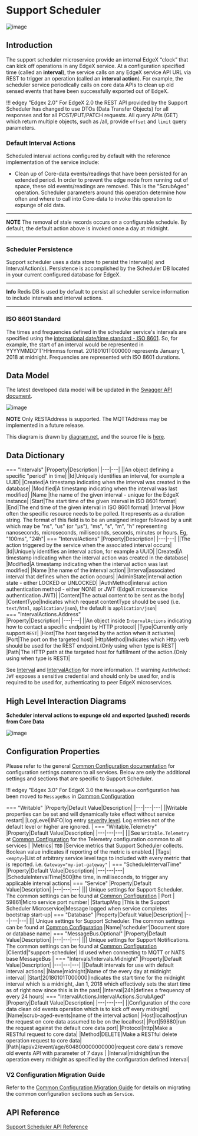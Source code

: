 # Support Scheduler

![image](EdgeX_SupportingServicesScheduling.png)

## Introduction

The support scheduler microservice provide an internal EdgeX “clock” that can kick off operations in any EdgeX service.  At a configuration specified time (called an **interval**), the service calls on any EdgeX service API URL via REST to trigger an operation (called an **interval action**).  For example, the scheduler service periodically calls on core data APIs to clean up old sensed events that have been successfully exported out of EdgeX.

!!! edgey "Edgex 2.0"
    For EdgeX 2.0 the REST API provided by the Support Scheduler has changed to use DTOs (Data Transfer Objects) for all responses and for all POST/PUT/PATCH requests. All query APIs (GET) which return multiple objects, such as /all, provide `offset` and `limit` query parameters. 

### Default Interval Actions

Scheduled interval actions configured by default with the reference implementation of the service include:

- Clean up of Core-data events/readings that have been persisted for an extended period. In order to prevent the edge node from running out of space, these old events/readings are removed. This is the "ScrubAged" operation. Scheduler parameters around this operation determine how often and where to call into Core-data to invoke this operation to expunge of old data.

---
**NOTE**
The removal of stale records occurs on a configurable schedule. By default, the default action above is invoked once a day at midnight.

---

### Scheduler Persistence

Support scheduler uses a data store to persist the Interval(s) and IntervalAction(s). Persistence is accomplished by the Scheduler DB located
in your current configured database for EdgeX.

---
**Info**
    Redis DB is used by default to persist all scheduler service information to include intervals and interval actions.

---
### ISO 8601 Standard

The times and frequencies defined in the scheduler service's intervals are specified using the [international date/time standard - ISO 8601](https://en.wikipedia.org/wiki/ISO_8601).  So, for example, the start of an interval would be represented in YYYYMMDD'T'HHmmss format.  20180101T000000 represents January 1, 2018 at midnight.  Frequencies are represented with ISO 8601 durations. 

## Data Model
The latest developed data model will be updated in the [Swagger API document](https://app.swaggerhub.com/apis-docs/EdgeXFoundry1/support-scheduler/2.3.0).

![image](EdgeX_SupportSchedulerModel.png)

**NOTE**
Only RESTAddress is supported. The MQTTAddress may be implemented in a future release.

This diagram is drawn by [diagram.net](https://app.diagrams.net/), and the source file is [here]( EdgeX_SupportSchedulerModel.xml).
## Data Dictionary

=== "Intervals"
    |Property|Description|
    |---|---|
    ||An object defining a specific "period" in time|
    |Id|Uniquely identifies an interval, for example a UUID|
    |Created|A timestamp indicating when the interval was created in the database|
    |Modified|A timestamp indicating when the interval was last modified|
    |Name |the name of the given interval - unique for the EdgeX instance|
    |Start|The start time of the given interval in ISO 8601 format|
    |End|The end time of the given interval in ISO 8601 format|
    |Interval |How often the specific resource needs to be polled. It represents as a duration string. The format of this field is to be an unsigned integer followed by a unit which may be "ns", "us" (or "µs"), "ms", "s", "m", "h" representing nanoseconds, microseconds, milliseconds, seconds, minutes or hours. Eg, "100ms", "24h"|
=== "IntervalActions"
    |Property|Description|
    |---|---|
    ||The action triggered by the service when the associated interval occurs|
    |Id|Uniquely identifies an interval action, for example a UUID|
    |Created|A timestamp indicating when the interval action was created in the database|
    |Modified|A timestamp indicating when the interval action was last modified|
    |Name |the name of the interval action|
    |Interval|associated interval that defines when the action occurs|
    |AdminState|interval action state - either LOCKED or UNLOCKED|
    |AuthMethod|interval action authentication method - either NONE or JWT (EdgeX microservice authentication JWT)|
    |Content|The actual content to be sent as the body|
    |ContentType|Indicates which request contentType should be used (i.e. `text/html`, `application/json`), the default is `application/json`|   
=== "IntervalActions.Address"     
    |Property|Description|
    |---|---|
    ||An object inside `IntervalActions` indicating how to contact a specific endpoint by HTTP protocol|
    |Type|Currently only support `REST`|
    |Host|The host targeted by the action when it activates|
    |Port|The port on the targeted host|
    |HttpMethod|Indicates which Http verb should be used for the REST endpoint.(Only using when type is REST|
    |Path|The HTTP path at the targeted host for fulfillment of the action.(Only using when type is REST)|

See [Interval](https://app.swaggerhub.com/apis-docs/EdgeXFoundry1/support-scheduler/2.1.0#/Interval) and [IntervalAction](https://app.swaggerhub.com/apis-docs/EdgeXFoundry1/support-scheduler/2.1.0#/IntervalAction) for more information.
!!! warning
    `AuthMethod: JWT` exposes a sensitive credential and should only be used for, and is required to be used for, authenticating to peer EdgeX microservices.

## High Level Interaction Diagrams

**Scheduler interval actions to expunge old and exported (pushed) records from Core Data**

![image](EdgeX_CoreDataCleanUp.png)

## Configuration Properties

Please refer to the general [Common Configuration documentation](../../configuration/CommonConfiguration.md) for configuration settings common to all services.
Below are only the additional settings and sections that are specific to Support Scheduler.

!!! edgey "Edgex 3.0"
    For EdgeX 3.0 the `MessageQueue` configuration has been moved to `MessageBus` in [Common Configuration](../../../configuration/CommonConfiguration/#configuration-properties)

=== "Writable"
    |Property|Default Value|Description|
    |---|---|---|
    ||Writable properties can be set and will dynamically take effect without service restart|
    |LogLevel|INFO|log entry [severity level](https://en.wikipedia.org/wiki/Syslog#Severity_level).  Log entries not of the default level or higher are ignored. |
=== "Writable.Telemetry"
    |Property|Default Value|Description|
    |---|---|---|
    |||See `Writable.Telemetry` at [Common Configuration](../../../configuration/CommonConfiguration/#configuration-properties) for the Telemetry configuration common to all services |
    |Metrics| `TBD` |Service metrics that Support Scheduler collects. Boolean value indicates if reporting of the metric is enabled.|
    |Tags|`<empty>`|List of arbitrary service level tags to included with every metric that is reported. i.e. `Gateway="my-iot-gateway"` |
=== "ScheduleIntervalTime"
    |Property|Default Value|Description|
    |---|---|---|
    |ScheduleIntervalTime|500|the time, in milliseconds, to trigger any applicable interval actions|
=== "Service"
    |Property|Default Value|Description|
    |---|---|---|
    ||| Unique settings for Support Scheduler. The common settings can be found at [Common Configuration](../../../configuration/CommonConfiguration/#configuration-properties)
    | Port | 59861|Micro service port number|
    |StartupMsg |This is the Support Scheduler Microservice|Message logged when service completes bootstrap start-up|
=== "Database"
    |Property|Default Value|Description|
    |---|---|---|
    ||| Unique settings for Support Scheduler. The common settings can be found at [Common Configuration](../../../configuration/CommonConfiguration/#configuration-properties)
    |Name|'scheduler'|Document store or database name|
=== "MessageBus.Optional"
    |Property|Default Value|Description|
    |---|---|---|
    ||| Unique settings for Support Notifications. The common settings can be found at [Common Configuration](../../../configuration/CommonConfiguration/#configuration-properties)
    |ClientId|"support-scheduler| Id used when connecting to MQTT or NATS base MessageBus |
=== "Intervals/Intervals.Midnight"
    |Property|Default Value|Description|
    |---|---|---|
    ||Default intervals for use with default interval actions|
    |Name|midnight|Name of the every day at midnight interval|
    |Start|20180101T000000|Indicates the start time for the midnight interval which is a midnight, Jan 1, 2018 which effectively sets the start time as of right now since this is in the past|
    |Interval|24h|defines a frequency of every 24 hours|
=== "IntervalActions.IntervalActions.ScrubAged"
    |Property|Default Value|Description|
    |---|---|---|
    ||Configuration of the core data clean old events operation which is to kick off every midnight|
    |Name|scrub-aged-events|name of the interval action|
    |Host|localhost|run the request on core data assumed to be on the localhost|
    |Port|59880|run the request against the default core data port|
    |Protocol|http|Make a RESTful request to core data|
    |Method|DELETE|Make a RESTful delete operation request to core data|
    |Path|/api/v2/event/age/604800000000000|request core data's remove old events API with parameter of 7 days |
    |Interval|midnight|run the operation every midnight as specified by the configuration defined interval|


### V2 Configuration Migration Guide

Refer to the [Common Configuration Migration Guide](../../../configuration/V2MigrationCommonConfig) for details on migrating the common configuration sections such as `Service`.

## API Reference

[Support Scheduler API Reference](../../../api/support/Ch-APISupportScheduler.md )
